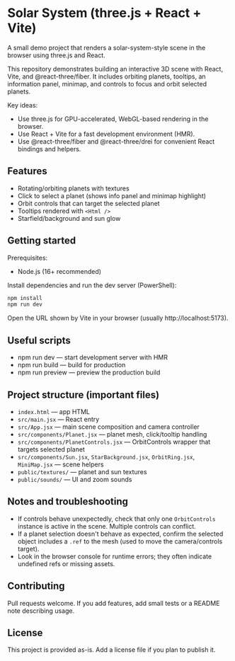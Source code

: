 # Solar System (three.js + React + Vite)

A small demo project that renders a solar-system-style scene in the browser using three.js and React.

This repository demonstrates building an interactive 3D scene with React, Vite, and @react-three/fiber. It includes orbiting planets, tooltips, an information panel, minimap, and controls to focus and orbit selected planets.

Key ideas:

- Use three.js for GPU-accelerated, WebGL-based rendering in the browser.
- Use React + Vite for a fast development environment (HMR).
- Use @react-three/fiber and @react-three/drei for convenient React bindings and helpers.

## Features

- Rotating/orbiting planets with textures
- Click to select a planet (shows info panel and minimap highlight)
- Orbit controls that can target the selected planet
- Tooltips rendered with `<Html />`
- Starfield/background and sun glow

## Getting started

Prerequisites:

- Node.js (16+ recommended)

Install dependencies and run the dev server (PowerShell):

```powershell
npm install
npm run dev
```

Open the URL shown by Vite in your browser (usually http://localhost:5173).

## Useful scripts

- npm run dev — start development server with HMR
- npm run build — build for production
- npm run preview — preview the production build

## Project structure (important files)

- `index.html` — app HTML
- `src/main.jsx` — React entry
- `src/App.jsx` — main scene composition and camera controller
- `src/components/Planet.jsx` — planet mesh, click/tooltip handling
- `src/components/PlanetControls.jsx` — OrbitControls wrapper that targets selected planet
- `src/components/Sun.jsx`, `StarBackground.jsx`, `OrbitRing.jsx`, `MiniMap.jsx` — scene helpers
- `public/textures/` — planet and sun textures
- `public/sounds/` — UI and zoom sounds

## Notes and troubleshooting

- If controls behave unexpectedly, check that only one `OrbitControls` instance is active in the scene. Multiple controls can conflict.
- If a planet selection doesn't behave as expected, confirm the selected object includes a `.ref` to the mesh (used to move the camera/controls target).
- Look in the browser console for runtime errors; they often indicate undefined refs or missing assets.

## Contributing

Pull requests welcome. If you add features, add small tests or a README note describing usage.

## License

This project is provided as-is. Add a license file if you plan to publish it.
